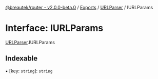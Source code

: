 [@breautek/router - v2.0.0-beta.0](../README.md) / [Exports](../modules.md) / [URLParser](../modules/URLParser.md) / IURLParams

# Interface: IURLParams

[URLParser](../modules/URLParser.md).IURLParams

## Indexable

▪ [key: `string`]: `string`
